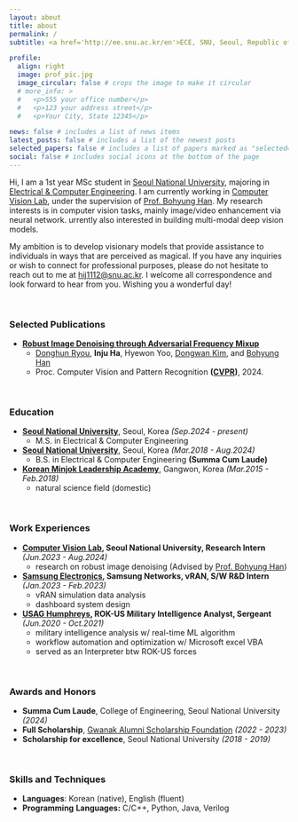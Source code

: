 ```yaml
---
layout: about
title: about
permalink: /
subtitle: <a href='http://ee.snu.ac.kr/en'>ECE, SNU, Seoul, Republic of Korea</a>. hij1112@snu.ac.kr

profile:
  align: right
  image: prof_pic.jpg
  image_circular: false # crops the image to make it circular
  # more_info: >
  #   <p>555 your office number</p>
  #   <p>123 your address street</p>
  #   <p>Your City, State 12345</p>

news: false # includes a list of news items
latest_posts: false # includes a list of the newest posts
selected_papers: false # includes a list of papers marked as "selected={true}"
social: false # includes social icons at the bottom of the page
---
```


Hi, I am a 1st year MSc student in [Seoul National University](https://en.snu.ac.kr/index.html), majoring in [Electrical & Computer Engineering](http://ee.snu.ac.kr/en). I am currently working in [Computer Vision Lab](http://cv.snu.ac.kr), under the supervision of [Prof. Bohyung Han](https://cv.snu.ac.kr/index.php/~bhhan/). My research interests is in computer vision tasks, mainly image/video enhancement via neural network. urrently also interested in building multi-modal deep vision models. 

My ambition is to develop visionary models that provide assistance to individuals in ways that are perceived as magical. If you have any inquiries or wish to connect for professional purposes, please do not hesitate to reach out to me at [hij1112@snu.ac.kr](mailto:hij1112@snu.ac.kr). I welcome all correspondence and look forward to hear from you. Wishing you a wonderful day!

&nbsp;

### Selected Publications
- **[Robust Image Denoising through Adversarial Frequency Mixup](https://openaccess.thecvf.com/content/CVPR2024/papers/Ryou_Robust_Image_Denoising_through_Adversarial_Frequency_Mixup_CVPR_2024_paper.pdf)**
  - [Donghun Ryou](https://doinghun.com), **Inju Ha**, Hyewon Yoo, [Dongwan Kim](https://www.numpee.com), and [Bohyung Han](https://cv.snu.ac.kr/index.php/~bhhan/)
  - Proc. Computer Vision and Pattern Recognition **([CVPR](https://cvpr.thecvf.com/Conferences/2024))**, 2024.

&nbsp;

### Education
- **[Seoul National University](https://en.snu.ac.kr/index.html)**, Seoul, Korea _(Sep.2024 - present)_
  - M.S. in Electrical & Computer Engineering
- **[Seoul National University](https://en.snu.ac.kr/index.html)**, Seoul, Korea _(Mar.2018 - Aug.2024)_
  - B.S. in Electrical & Computer Engineering **(Summa Cum Laude)**
- **[Korean Minjok Leadership Academy](http://english.minjok.hs.kr/contents/main.php)**, Gangwon, Korea _(Mar.2015 - Feb.2018)_
  - natural science field (domestic)

&nbsp;

### Work Experiences

- **[Computer Vision Lab](http://cv.snu.ac.kr), Seoul National University, Research Intern**  _(Jun.2023 - Aug.2024)_    
  - research on robust image denoising (Advised by [Prof. Bohyung Han](https://cv.snu.ac.kr/index.php/~bhhan/))
- **[Samsung Electronics](https://www.samsung.com/sec/), Samsung Networks, vRAN, S/W R&D Intern** _(Jan.2023 - Feb.2023)_ 
  - vRAN simulation data analysis
  - dashboard system design
- **[USAG Humphreys](https://home.army.mil/humphreys/), ROK-US Military Intelligence Analyst, Sergeant**  _(Jun.2020 - Oct.2021)_
  - military intelligence analysis w/ real-time ML algorithm 
  - workflow automation and optimization w/ Microsoft excel VBA 
  - served as an Interpreter btw ROK-US forces 
  
&nbsp;

### Awards and Honors
- **Summa Cum Laude**, College of Engineering, Seoul National University _(2024)_
- **Full Scholarship**, [Gwanak Alumni Scholarship Foundation](https://gwanak.snua.or.kr) _(2022 - 2023)_
- **Scholarship for excellence**, Seoul National University _(2018 - 2019)_
  
&nbsp;

### Skills and Techniques

- **Languages**: Korean (native), English (fluent) 
- **Programming** **Languages:** C/C++, Python, Java, Verilog 
